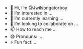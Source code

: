 - 👋 Hi, I’m @Jwilsongatorboy
- 👀 I’m interested in ...
- 🌱 I’m currently learning ...
- 💞️ I’m looking to collaborate on ...
- 📫 How to reach me ...
- 😄 Pronouns: ...
- ⚡ Fun fact: ...

<!---
Jwilsongatorboy/Jwilsongatorboy is a ✨ special ✨ repository because its `README.md` (this file) appears on your GitHub profile.
You can click the Preview link to take a look at your changes.
--->
